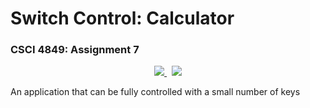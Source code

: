 # Switch Control: Calculator

### CSCI 4849: Assignment 7

<p align="center">
    <a href="https://travis-ci.com/Burry/CSCI-4849-Switch-Control" target="_blank" alt="Build Status">
        <img src="https://travis-ci.com/Burry/CSCI-4849-Switch-Control.svg?token=pt6picbdu8zEpV9ixSLN&branch=master" />
    </a>
    &nbsp;
    <a href="https://csci-4849-switch-control.grantburry.com" target="_blank" alt="Launch App">
        <img src="https://img.shields.io/badge/launch-grantburry.com-brightgreen.svg" />
    </a>
</p>

An application that can be fully controlled with a small number of keys
